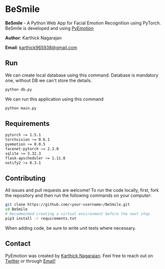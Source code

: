 # BeSmile

**BeSmile** - A Python Web App for Facial Emotion Recognition using PyTorch. BeSmile is developed and using [PyEmotion](https://github.com/karthick965938/PyEmotion)


**Author**: Karthick Nagarajan

**Email**: karthick965938@gmail.com

## Run
We can create local database using this command. Database is mandatory one, without DB we can't store the details.

```sh
python db.py
```
We can run this application using this command

```sh
python main.py
```

## Requirements
```sh
pytorch >= 1.5.1
torchvision >= 0.6.1
pyemotion >= 0.0.5
facenet-pytorch >= 2.3.0
sqlite >= 3.32.3
flask-apscheduler >= 1.11.0
notify2 >= 0.3.1
```


## Contributing
All issues and pull requests are welcome! To run the code locally, first, fork the repository and then run the following commands on your computer:

```sh
git clone https://github.com/<your-username>/BeSmile.git
cd BeSmile
# Recommended creating a virtual environment before the next step
pip3 install -r requirements.txt
```
When adding code, be sure to write unit tests where necessary.

## Contact
PyEmotion was created by [Karthick Nagarajan](https://stackoverflow.com/users/6295641/karthick-nagarajan?tab=profile). Feel free to reach out on [Twitter](https://twitter.com/Karthick965938) or through [Email!](karthick965938@gmail.com)
